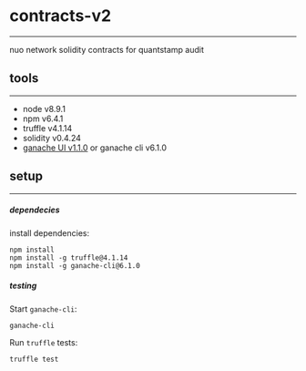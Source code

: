 # contracts-v2
---
nuo network solidity contracts for quantstamp audit

## tools
---
- node v8.9.1
- npm v6.4.1
- truffle v4.1.14
- solidity v0.4.24
- [ganache UI v1.1.0](https://github.com/trufflesuite/ganache/releases/tag/v1.1.0) or ganache cli v6.1.0

## setup
---
##### dependecies
install dependencies:
```
npm install
npm install -g truffle@4.1.14
npm install -g ganache-cli@6.1.0
```

##### testing
Start `ganache-cli`:
```
ganache-cli
```
Run `truffle` tests:
```
truffle test
```

